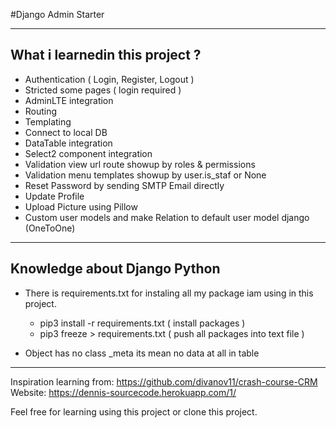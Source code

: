 #Django Admin Starter

------------------------------------------------
What i learnedin this project ?
------------------------------------------------

- Authentication ( Login, Register, Logout )
- Stricted some pages ( login required )
- AdminLTE integration
- Routing 
- Templating
- Connect to local DB
- DataTable integration
- Select2 component integration
- Validation view url route showup by roles & permissions
- Validation menu templates showup by user.is_staf or None
- Reset Password by sending SMTP Email directly
- Update Profile
- Upload Picture using Pillow
- Custom user models and make Relation to default user model django (OneToOne)

-------------------------------------------------
Knowledge about Django Python
-------------------------------------------------
- There is requirements.txt for instaling all my package iam using in this project.
  * pip3 install -r requirements.txt ( install packages )
  * pip3 freeze > requirements.txt ( push all packages into text file )
  
- Object has no class _meta its mean no data at all in table
-------------------------------------------------

Inspiration learning from: https://github.com/divanov11/crash-course-CRM
Website: https://dennis-sourcecode.herokuapp.com/1/

Feel free for learning using this project or clone this project.
